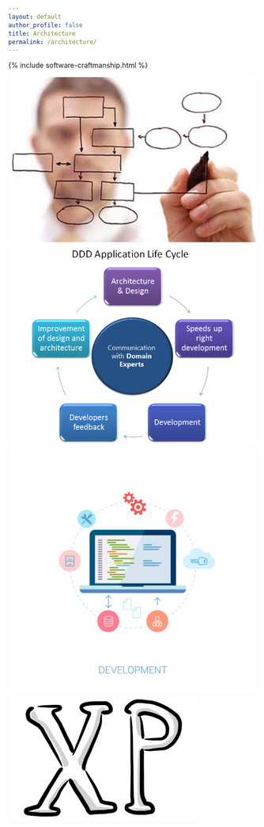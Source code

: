 ```yaml
---
layout: default
author_profile: false
title: Architecture
permalink: /architecture/
---
```


{% include software-craftmanship.html %}

<section class="skills-logos">
  <span><img class="logo" src="/assets/images/Skills/architecture_diagrams.png"/></span>
  <span><img class="logo" src="/assets/images/Skills/ddd_lifecycle.png"/></span>
  <span><img class="logo" src="/assets/images/Skills/development.jpg"/></span>
  <span><img class="logo" src="/assets/images/Skills/xp.png"/></span>
</section>
